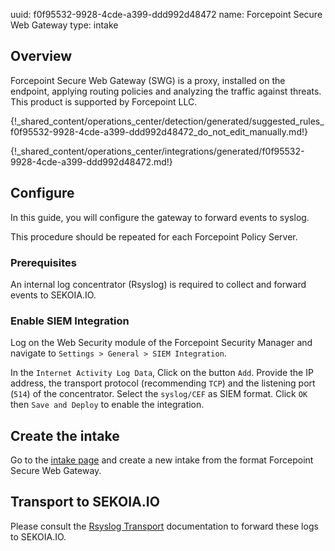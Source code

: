 uuid: f0f95532-9928-4cde-a399-ddd992d48472
name: Forcepoint Secure Web Gateway
type: intake

## Overview
Forcepoint Secure Web Gateway (SWG) is a proxy, installed on the endpoint, applying routing policies and analyzing the traffic against threats.
This product is supported by Forcepoint LLC.


{!_shared_content/operations_center/detection/generated/suggested_rules_f0f95532-9928-4cde-a399-ddd992d48472_do_not_edit_manually.md!}

{!_shared_content/operations_center/integrations/generated/f0f95532-9928-4cde-a399-ddd992d48472.md!}

## Configure

In this guide, you will configure the gateway to forward events to syslog.

This procedure should be repeated for each Forcepoint Policy Server.

### Prerequisites

An internal log concentrator (Rsyslog) is required to collect and forward events to SEKOIA.IO.

### Enable SIEM Integration

Log on the Web Security module of the Forcepoint Security Manager and navigate to `Settings > General > SIEM Integration`.

In the `Internet Activity Log Data`, Click on the button `Add`.
Provide the IP address, the transport protocol (recommending `TCP`) and the listening port (`514`) of the concentrator.
Select the `syslog/CEF` as SIEM format. Click `OK` then `Save and Deploy` to enable the integration.

## Create the intake

Go to the [intake page](https://app.sekoia.io/operations/intakes) and create a new intake from the format Forcepoint Secure Web Gateway.


## Transport to SEKOIA.IO

Please consult the [Rsyslog Transport](../../../ingestion_methods/rsyslog/) documentation to forward these logs to SEKOIA.IO.
